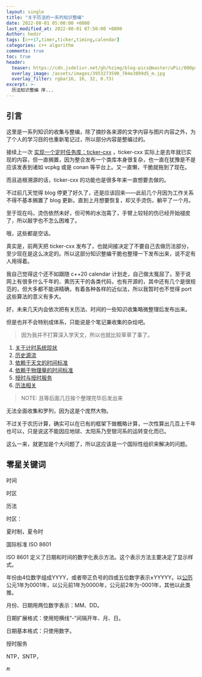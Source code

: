```yaml
---
layout: single
title: "关于历法的一系列知识整编"
date: 2022-08-01 05:00:00 +0800
last_modified_at: 2022-08-01 07:50:00 +0800
Author: hedzr
tags: [c++17,timer,ticker,timing,calendar]
categories: c++ algorithm
comments: true
toc: true
header:
  teaser: https://cdn.jsdelivr.net/gh/hzimg/blog-pics@master/uPic/800px-World_Time_Zones_Map.png
  overlay_image: /assets/images/3953273590_704e3899d5_m.jpg
  overlay_filter: rgba(16, 16, 32, 0.73)
excerpt: >-
  历法知识整编 序...
---
```




## 引言

这里是一系列知识的收集与整编，除了摘抄各来源的文字内容与图片内容之外，为了个人的学习目的也重新笔记过，所以部分内容是整编过的。

接续上一次 [实现一个定时任务库：ticker-cxx](https://hedzr.com/c++/algorithm/ticker-timer-within-cxx17/) ，ticker-cxx 实际上是去年就已实现的内容，但一直搁置，因为整合发布一个类库本身很复杂，也一直在犹豫是不是应该发表到诸如 vcpkg 或是 conan 等平台上。又一直懒，干脆就拖到了现在。

而且追根溯源的话，ticker-cxx 的功能也是很多年来一直想要去做的。

不过前几天觉得 blog 停更了好久了，还是应该回来——此前几个月因为工作关系不得不基本搁置了 blog 更新。直到上月想要恢复，却又手烫伤，躺平了一个月。

至于现在吗，烫伤依然未好，但可怖的水泡蔫了，手臂上较轻的伤已经开始褪皮了，所以敲字也不怎么困难了。

哦，这些都是空话。

真实是，前两天把 ticker-cxx 发布了，也就间接决定了不要自己去做历法部分，至少现在是这么决定的。所以这部分知识整编干脆也整理一下发布出来，说不定有人用得着。

我自己觉得这个还不如跟随 c++20 calendar 计划走，自己做太冤屈了。至于说网上有很多什么千年的、黄历天干的各类代码，也有开源的，其中还有几个是很规范的，但大多都不能讲精确，有着各种各样的近似法，所以我暂时也不觉得 port 这些算法的意义有多大。

好，未来几天内会依次把有关历法、时间的一些知识收集略微整理后发布出来。

但是也并不会特别成体系，只能说是个笔记兼收集的杂烩吧。

> 因为我并不打算深入学天文，所以也就比较草草了事了。

1. [关于计时系统现状](https://hedzr.com/c++/algorithm/about-legal-calendar-p1/)
2. [历史源流](https://hedzr.com/c++/algorithm/about-legal-calendar-p2/)
3. [依赖于天文的时间标准](https://hedzr.com/c++/algorithm/about-legal-calendar-p3/)
4. [依赖于物理量的时间标准](https://hedzr.com/c++/algorithm/about-legal-calendar-p4/)
5. [授时与授时服务](https://hedzr.com/c++/algorithm/about-legal-calendar-p5/)
6. [历法相关](https://hedzr.com/c++/algorithm/about-legal-calendar-p6/)

> NOTE: 且等后面几日挨个整理完毕后发出来



无法全面收集和罗列，因为这是个庞然大物。

不过关于农历计算，确实可以在已有的框架下做概略计算，一次性算出几百上千年也可以，只是说这不能因应地球、太阳系乃至银河系的运转变化而已。

这么一来，就更加是个大问题了，所以这应该是一个国际性组织来解决的问题。



## 零星关键词





时间

时区

历法



时区：

夏时制，夏令时



国际标准 ISO 8601

ISO 8601 定义了日期和时间的数字化表示方法。这个表示方法主要决定了显示样式。

年份由4位数字组成YYYY，或者带正负号的四或五位数字表示±YYYYY。以[公历](https://zh.wikipedia.org/wiki/公历)公元1年为0001年，以公元前1年为0000年，公元前2年为-0001年，其他以此类推。

月份、日期用两位数字表示：MM、DD。

日期扩展格式：使用短横线“-”间隔开年、月、日。

日期基本格式：只使用数字。



授时服务

NTP，SNTP，









:end:

